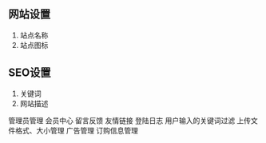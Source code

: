 ## 网站设置 ##
1. 站点名称
2. 站点图标
## SEO设置 ##
1. 关键词
2. 网站描述



管理员管理
会员中心
留言反馈
友情链接
登陆日志
用户输入的关键词过滤
上传文件格式、大小管理
广告管理
订购信息管理